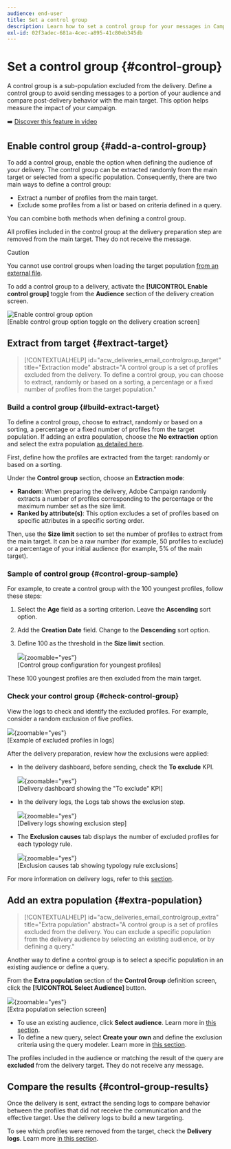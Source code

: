 ```yaml
---
audience: end-user
title: Set a control group
description: Learn how to set a control group for your messages in Campaign Web user interface
exl-id: 02f3adec-681a-4cec-a895-41c80eb345db
---
```

# Set a control group {#control-group}

A control group is a sub-population excluded from the delivery. Define a control group to avoid sending messages to a portion of your audience and compare post-delivery behavior with the main target. This option helps measure the impact of your campaign.

➡️ [Discover this feature in video](create-audience.md#video)

## Enable control group {#add-a-control-group}

To add a control group, enable the option when defining the audience of your delivery. The control group can be extracted randomly from the main target or selected from a specific population. Consequently, there are two main ways to define a control group:

* Extract a number of profiles from the main target.
* Exclude some profiles from a list or based on criteria defined in a query.

You can combine both methods when defining a control group.

All profiles included in the control group at the delivery preparation step are removed from the main target. They do not receive the message.

>[!CAUTION]
>
>You cannot use control groups when loading the target population [from an external file](file-audience.md).

To add a control group to a delivery, activate the **[!UICONTROL Enable control group]** toggle from the **Audience** section of the delivery creation screen.

![Enable control group option](assets/control-group1.png)  
[Enable control group option toggle on the delivery creation screen]

## Extract from target {#extract-target}

>[!CONTEXTUALHELP]
>id="acw_deliveries_email_controlgroup_target"
>title="Extraction mode"
>abstract="A control group is a set of profiles excluded from the delivery. To define a control group, you can choose to extract, randomly or based on a sorting, a percentage or a fixed number of profiles from the target population."

### Build a control group {#build-extract-target}

To define a control group, choose to extract, randomly or based on a sorting, a percentage or a fixed number of profiles from the target population. If adding an extra population, choose the **No extraction** option and select the extra population [as detailed here](#extra-population).

First, define how the profiles are extracted from the target: randomly or based on a sorting.

Under the **Control group** section, choose an **Extraction mode**:

* **Random**: When preparing the delivery, Adobe Campaign randomly extracts a number of profiles corresponding to the percentage or the maximum number set as the size limit.
* **Ranked by attribute(s)**: This option excludes a set of profiles based on specific attributes in a specific sorting order.

Then, use the **Size limit** section to set the number of profiles to extract from the main target. It can be a raw number (for example, 50 profiles to exclude) or a percentage of your initial audience (for example, 5% of the main target).

### Sample of control group {#control-group-sample}

For example, to create a control group with the 100 youngest profiles, follow these steps:

1. Select the **Age** field as a sorting criterion. Leave the **Ascending** sort option. 
1. Add the **Creation Date** field. Change to the **Descending** sort option.
1. Define 100 as the threshold in the **Size limit** section.

    ![](assets/control-group2.png){zoomable="yes"}  
    [Control group configuration for youngest profiles]

These 100 youngest profiles are then excluded from the main target. 

### Check your control group {#check-control-group}

View the logs to check and identify the excluded profiles. For example, consider a random exclusion of five profiles.

![](assets/control-group4.png){zoomable="yes"}  
[Example of excluded profiles in logs]

After the delivery preparation, review how the exclusions were applied:

* In the delivery dashboard, before sending, check the **To exclude** KPI.

    ![](assets/control-group5.png){zoomable="yes"}  
    [Delivery dashboard showing the "To exclude" KPI]

* In the delivery logs, the Logs tab shows the exclusion step.

    ![](assets/control-group-sample-logs.png){zoomable="yes"}  
    [Delivery logs showing exclusion step]

<!--

 * The **Exclusion logs** tab displays each profile and the related exclusion **Reason**.

    ![](assets/control-group6.png){zoomable="yes"}

-->

* The **Exclusion causes** tab displays the number of excluded profiles for each typology rule.

    ![](assets/control-group7.png){zoomable="yes"}  
    [Exclusion causes tab showing typology rule exclusions]

For more information on delivery logs, refer to this [section](../monitor/delivery-logs.md).

## Add an extra population {#extra-population}

>[!CONTEXTUALHELP]
>id="acw_deliveries_email_controlgroup_extra"
>title="Extra population"
>abstract="A control group is a set of profiles excluded from the delivery. You can exclude a specific population from the delivery audience by selecting an existing audience, or by defining a query."

Another way to define a control group is to select a specific population in an existing audience or define a query.

From the **Extra population** section of the **Control Group** definition screen, click the **[!UICONTROL Select Audience]** button.

![](assets/control-group3.png){zoomable="yes"}  
[Extra population selection screen]

* To use an existing audience, click **Select audience**. Learn more in [this section](add-audience.md). 
* To define a new query, select **Create your own** and define the exclusion criteria using the query modeler. Learn more in [this section](../query/query-modeler-overview.md). 

The profiles included in the audience or matching the result of the query are **excluded** from the delivery target. They do not receive any message.

## Compare the results {#control-group-results}

Once the delivery is sent, extract the sending logs to compare behavior between the profiles that did not receive the communication and the effective target. Use the delivery logs to build a new targeting.

To see which profiles were removed from the target, check the **Delivery logs**. Learn more [in this section](#check-control-group).